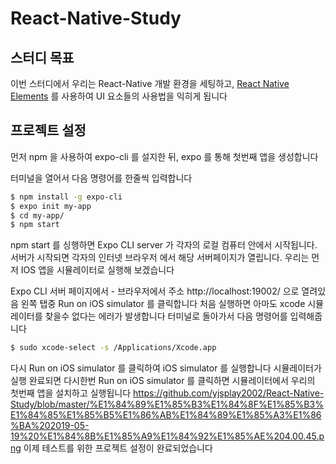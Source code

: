 # React-Native-Study
## 스터디 목표
이번 스터디에서 우리는 React-Native 개발 환경을 세팅하고, [React Native Elements](https://react-native-training.github.io/react-native-elements/) 를 사용하여 UI 요소들의 사용법을 익히게 됩니다

## 프로젝트 설정
먼저 npm 을 사용하여 expo-cli 를 설지한 뒤,
expo 를 통해 첫번째 앱을 생성합니다

터미널을 열어서 다음 명령어를 한줄씩 입력합니다
```sh
$ npm install -g expo-cli
$ expo init my-app
$ cd my-app/
$ npm start
```

npm start 를 싱행하면 Expo CLI server 가 각자의 로컬 컴퓨터 안에서 시작됩니다.
서버가 시작되면 각자의 인터넷 브라우저 에서 해당 서버페이지가 열립니다.
우리는 먼저 IOS 앱을 시뮬레이터로 실행해 보겠습니다

Expo CLI 서버 페이지에서 - 브라우저에서 주소 http://localhost:19002/ 으로 열려있음
왼쪽 탭중 Run on iOS simulator 를 클릭합니다
처음 실행하면 아마도 xcode 시뮬레이터를 찾을수 없다는 에러가 발생합니다
터미널로 돌아가서 다음 명령어를 입력해줍니다
``` sh
$ sudo xcode-select -s /Applications/Xcode.app
``` 

다시 Run on iOS simulator 를 클릭하여 iOS simulator 를 실행합니다
시뮬레이터가 실행 완료되면 다시한번 Run on iOS simulator 를 클릭하면 시뮬레이터에서 우리의 첫번째 앱을 설치하고 실행됩니다
https://github.com/yjsplay2002/React-Native-Study/blob/master/%E1%84%89%E1%85%B3%E1%84%8F%E1%85%B3%E1%84%85%E1%85%B5%E1%86%AB%E1%84%89%E1%85%A3%E1%86%BA%202019-05-19%20%E1%84%8B%E1%85%A9%E1%84%92%E1%85%AE%204.00.45.png
이제 테스트를 위한 프로젝트 설정이 완료되었습니다
